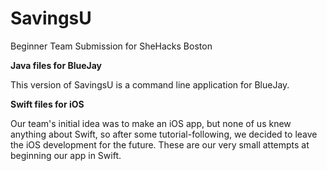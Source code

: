 # SavingsU
Beginner Team Submission for SheHacks Boston

**Java files for BlueJay**

This version of SavingsU is a command line application for BlueJay.

**Swift files for iOS**

Our team's initial idea was to make an iOS app, but none of us knew anything about Swift, so after some tutorial-following, we decided to leave the iOS development for the future. These are our very small attempts at beginning our app in Swift.
